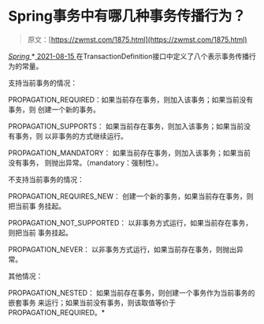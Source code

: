 <!--yml
category: 未分类
date: 0001-01-01 00:00:00
-->

# Spring事务中有哪几种事务传播行为？

> 原文：[https://zwmst.com/1875.html](https://zwmst.com/1875.html)

   [ *Spring* ](https://zwmst.com/spring)*[ <time datetime="2021-08-15T16:44:15+08:00"> 2021-08-15 </time> ](https://zwmst.com/1875.html)  在TransactionDefinition接口中定义了八个表示事务传播行为的常量。

支持当前事务的情况：

PROPAGATION_REQUIRED：如果当前存在事务，则加入该事务；如果当前没有事务，则 创建一个新的事务。

PROPAGATION_SUPPORTS： 如果当前存在事务，则加入该事务；如果当前没有事务，则 以非事务的方式继续运行。

PROPAGATION_MANDATORY： 如果当前存在事务，则加入该事务；如果当前没有事务， 则抛出异常。（mandatory：强制性）。

不支持当前事务的情况：

PROPAGATION_REQUIRES_NEW： 创建一个新的事务，如果当前存在事务，则把当前事 务挂起。

PROPAGATION_NOT_SUPPORTED： 以非事务方式运行，如果当前存在事务，则把当前 事务挂起。

PROPAGATION_NEVER： 以非事务方式运行，如果当前存在事务，则抛出异常。

其他情况：

PROPAGATION_NESTED： 如果当前存在事务，则创建一个事务作为当前事务的嵌套事务 来运行；如果当前没有事务，则该取值等价于PROPAGATION_REQUIRED。*